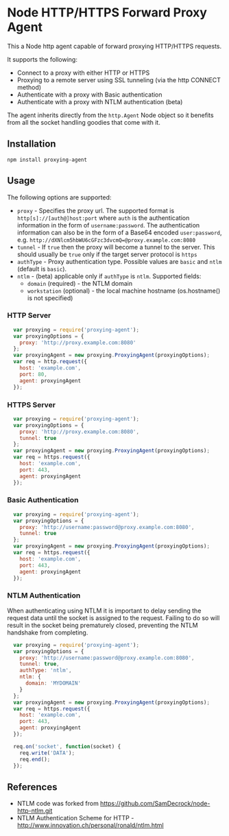 # Node HTTP/HTTPS Forward Proxy Agent

This a Node http agent capable of forward proxying HTTP/HTTPS requests.

It supports the following:
* Connect to a proxy with either HTTP or HTTPS
* Proxying to a remote server using SSL tunneling (via the http CONNECT method)
* Authenticate with a proxy with Basic authentication
* Authenticate with a proxy with NTLM authentication (beta)

The agent inherits directly from the ``http.Agent`` Node object so it benefits from all
the socket handling goodies that come with it.

## Installation

    npm install proxying-agent

## Usage

The following options are supported:

* ``proxy`` - Specifies the proxy url. The supported format is ``http[s]://[auth@]host:port`` where ``auth``
    is the authentication information in the form of ``username:password``. The authentication information can also be
    in the form of a Base64 encoded ``user:password``, e.g. ``http://dXNlcm5hbWU6cGFzc3dvcmQ=@proxy.example.com:8080``
* ``tunnel`` - If ``true`` then the proxy will become a tunnel to the server.
    This should usually be ``true`` only if the target server protocol is ``https``
* ``authType`` - Proxy authentication type. Possible values are ``basic`` and ``ntlm`` (default is ``basic``).
* ``ntlm`` - (beta) applicable only if ``authType`` is ``ntlm``. Supported fields:
    * ``domain`` (required) - the NTLM domain
    * ``workstation`` (optional) - the local machine hostname (os.hostname() is not specified)

### HTTP Server

```javascript
  var proxying = require('proxying-agent');
  var proxyingOptions = {
    proxy: 'http://proxy.example.com:8080'
  };
  var proxyingAgent = new proxying.ProxyingAgent(proxyingOptions);
  var req = http.request({
    host: 'example.com',
    port: 80,
    agent: proxyingAgent
  });
```

### HTTPS Server

```javascript
  var proxying = require('proxying-agent');
  var proxyingOptions = {
    proxy: 'http://proxy.example.com:8080',
    tunnel: true
  };
  var proxyingAgent = new proxying.ProxyingAgent(proxyingOptions);
  var req = https.request({
    host: 'example.com',
    port: 443,
    agent: proxyingAgent
  });
```

### Basic Authentication

```javascript
  var proxying = require('proxying-agent');
  var proxyingOptions = {
    proxy: 'http://username:password@proxy.example.com:8080',
    tunnel: true
  };
  var proxyingAgent = new proxying.ProxyingAgent(proxyingOptions);
  var req = https.request({
    host: 'example.com',
    port: 443,
    agent: proxyingAgent
  });
```

### NTLM Authentication

When authenticating using NTLM it is important to delay sending the request data until the socket is assigned to the request.
Failing to do so will result in the socket being prematurely closed, preventing the NTLM handshake from completing.

```javascript
  var proxying = require('proxying-agent');
  var proxyingOptions = {
    proxy: 'http://username:password@proxy.example.com:8080',
    tunnel: true,
    authType: 'ntlm',
    ntlm: {
      domain: 'MYDOMAIN'
    }
  };
  var proxyingAgent = new proxying.ProxyingAgent(proxyingOptions);
  var req = https.request({
    host: 'example.com',
    port: 443,
    agent: proxyingAgent
  });

  req.on('socket', function(socket) {
    req.write('DATA');
    req.end();
  });
```

## References

* NTLM code was forked from https://github.com/SamDecrock/node-http-ntlm.git
* NTLM Authentication Scheme for HTTP - http://www.innovation.ch/personal/ronald/ntlm.html
